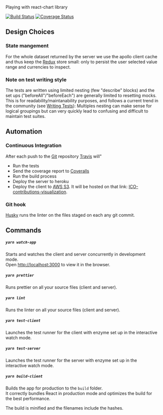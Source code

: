 
Playing with react-chart library

[![Build Status](https://travis-ci.org/bstenm/ICO-contributions-visualization.svg?branch=master)](https://travis-ci.org/bstenm/ICO-contributions-visualization) [![Coverage Status](https://coveralls.io/repos/github/bstenm/ICO-contributions-visualization/badge.svg?branch=master)](https://coveralls.io/github/bstenm/ICO-contributions-visualization?branch=master)

## Design Choices

### State mangement

For the whole dataset returned by the server we use the apollo client cache and thus keep the  [Redux](https://redux.com) store small: only to persist the user selected value range and currencies to inspect.

### Note on test writing style

The tests are written using limited nesting (few "describe" blocks) and the set ups ("beforeAll"/"beforeEach") are generally limited to resetting mocks. This is for readability/maintanability purposes, and follows a current trend in the community (see [Writing Tests](https://facebook.github.io/create-react-app/docs/running-tests#writing-tests)): Multiples nesting can make sense for logical groupings but can very quickly lead to confusing  and difficult to maintain test suites.

## Automation

### Continuous Integration

After each push to the [Git](https://github.com/bstenm/ICO-contributions-visualization) repository [Travis](https://travis.org) will"
- Run the tests
- Send the coverage report to [Coveralls](https://coveralls.io/)
- Run the build process
- Deploy the server to heroku
- Deploy the client to [AWS S3](https://aws.amazon.com/s3/). It will be hosted on that link: [ICO-contributions-visualization](http://ico-contributions-visualizer-client.s3-website-us-east-1.amazonaws.com).

### Git hook

[Husky](https://www.npmjs.com/package/husky) runs the linter on the files staged on each any git commit.

## Commands

##### `yarn watch-app`

Starts and watches the client and server concurrently in development mode. <br>
Open [http://localhost:3000](http://localhost:3000) to view it in the browser.

##### `yarn prettier`

Runs prettier on all your source files (client and server).

##### `yarn lint`

Runs the linter on all your source files (client and server).

##### `yarn test-client`

Launches the test runner for the client with enzyme set up in the interactive watch mode.

##### `yarn test-server`

Launches the test runner for the server with enzyme set up in the interactive watch mode.

##### `yarn build-client`

Builds the app for production to the `build` folder.<br>
It correctly bundles React in production mode and optimizes the build for the best performance.

The build is minified and the filenames include the hashes.<br>
